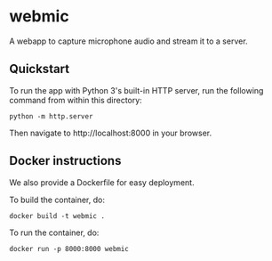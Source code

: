 webmic
======

A webapp to capture microphone audio and stream it to a server.

Quickstart
----------

To run the app with Python 3's built-in HTTP server, run the following command
from within this directory:

    python -m http.server

Then navigate to http://localhost:8000 in your browser.

Docker instructions
-------------------

We also provide a Dockerfile for easy deployment.

To build the container, do:

    docker build -t webmic .
    
To run the container, do:

    docker run -p 8000:8000 webmic
